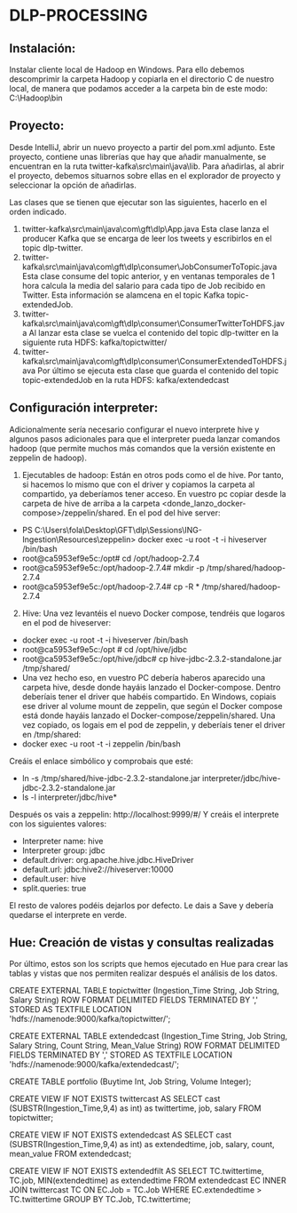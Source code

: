 # DLP-PROCESSING

## Instalación:
Instalar cliente local de Hadoop en Windows. Para ello debemos descomprimir la carpeta Hadoop y copiarla en el directorio C de nuestro local, de manera que podamos acceder a la carpeta bin de este modo: C:\Hadoop\bin

## Proyecto:
Desde IntelliJ, abrir un nuevo proyecto a partir del pom.xml adjunto. Este proyecto, contiene unas librerías que hay que añadir manualmente, se encuentran en la ruta twitter-kafka\src\main\java\lib. Para añadirlas, al abrir el proyecto, debemos situarnos sobre ellas en el explorador de proyecto y seleccionar la opción de añadirlas. 

Las clases que se tienen que ejecutar son las siguientes, hacerlo en el orden indicado.

1.	twitter-kafka\src\main\java\com\gft\dlp\App.java Esta clase lanza el producer Kafka que se encarga de leer los tweets y escribirlos en el topic dlp-twitter.
2.	twitter-kafka\src\main\java\com\gft\dlp\consumer\JobConsumerToTopic.java Esta clase consume del topic anterior, y en ventanas temporales de 1 hora calcula la media del salario para cada tipo de Job recibido en Twitter. Esta información se alamcena en el topic Kafka topic-extendedJob. 
3.	twitter-kafka\src\main\java\com\gft\dlp\consumer\ConsumerTwitterToHDFS.java Al lanzar esta clase se vuelca el contenido del topic dlp-twitter en la siguiente ruta HDFS: kafka/topictwitter/
4.	twitter-kafka\src\main\java\com\gft\dlp\consumer\ConsumerExtendedToHDFS.java Por último se ejecuta esta clase que guarda el contenido del topic topic-extendedJob en la ruta HDFS: kafka/extendedcast

## Configuración interpreter:
Adicionalmente sería necesario configurar el nuevo interprete hive y algunos pasos adicionales para que el interpreter pueda lanzar comandos hadoop  (que permite muchos más comandos que la versión existente en zeppelin de hadoop). 

1.	Ejecutables de hadoop: Están en otros pods como el de hive. Por tanto, si hacemos lo mismo que con el driver y copiamos la carpeta al compartido, ya deberíamos tener acceso. En vuestro pc copiar desde la carpeta de hive de arriba a la carpeta <donde_lanzo_docker-compose>/zeppelin/shared.
En el pod del hive server:
- PS C:\Users\fola\Desktop\GFT\dlp\Sessions\ING-Ingestion\Resources\zeppelin> docker exec -u root -t -i hiveserver /bin/bash
- root@ca5953ef9e5c:/opt# cd /opt/hadoop-2.7.4
- root@ca5953ef9e5c:/opt/hadoop-2.7.4# mkdir -p /tmp/shared/hadoop-2.7.4
- root@ca5953ef9e5c:/opt/hadoop-2.7.4# cp -R * /tmp/shared/hadoop-2.7.4

2.	Hive: Una vez levantéis el nuevo Docker compose, tendréis que logaros en el pod de hiveserver:
-	docker exec -u root -t -i hiveserver /bin/bash
- root@ca5953ef9e5c:/opt # cd /opt/hive/jdbc
- root@ca5953ef9e5c:/opt/hive/jdbc# cp hive-jdbc-2.3.2-standalone.jar /tmp/shared/
- Una vez hecho eso, en vuestro PC debería haberos aparecido una carpeta hive, desde donde hayáis lanzado el Docker-compose. Dentro deberíais tener el driver que habéis compartido. En Windows, copiais ese driver al volume mount de zeppelin, que según el Docker compose está donde hayáis lanzado el Docker-compose/zeppelin/shared. Una vez copiado, os logais em el pod de zeppelin, y deberíais tener el driver en /tmp/shared:
- docker exec -u root -t -i zeppelin /bin/bash
 
Creáis el enlace simbólico y comprobais que esté:
-	ln -s  /tmp/shared/hive-jdbc-2.3.2-standalone.jar interpreter/jdbc/hive-jdbc-2.3.2-standalone.jar
-	ls -l interpreter/jdbc/hive*
 
Después os vais a zeppelin: http://localhost:9999/#/ Y creáis el interprete con los siguientes valores:
-	Interpreter name: hive
-	Interpreter group: jdbc
-	default.driver: org.apache.hive.jdbc.HiveDriver
-	default.url:  jdbc:hive2://hiveserver:10000
-	default.user: hive
-	split.queries: true 

El resto de valores podéis dejarlos por defecto. Le dais a Save y debería quedarse el interprete en verde.

## Hue: Creación de vistas y consultas realizadas
Por último, estos son los scripts que hemos ejecutado en Hue para crear las tablas y vistas que nos permiten realizar después el análisis de los datos.

CREATE EXTERNAL TABLE topictwitter (Ingestion_Time String, Job String, Salary String)
ROW FORMAT DELIMITED
FIELDS TERMINATED BY ','
STORED AS TEXTFILE
LOCATION 'hdfs://namenode:9000/kafka/topictwitter/'; 
 
CREATE EXTERNAL TABLE extendedcast (Ingestion_Time String, Job String, Salary String, Count String, Mean_Value String)
ROW FORMAT DELIMITED
FIELDS TERMINATED BY ','
STORED AS TEXTFILE
LOCATION 'hdfs://namenode:9000/kafka/extendedcast/'; 
 
CREATE TABLE portfolio (Buytime Int, Job String, Volume Integer); 
 
CREATE VIEW IF NOT EXISTS twittercast
    AS SELECT cast (SUBSTR(Ingestion_Time,9,4) as int) as twittertime, job, salary
  FROM topictwitter;

CREATE VIEW IF NOT EXISTS extendedcast
    AS SELECT cast (SUBSTR(Ingestion_Time,9,4) as int) as extendedtime, job, salary, count, mean_value
  FROM extendedcast;
 
CREATE VIEW IF NOT EXISTS extendedfilt
    AS SELECT TC.twittertime, TC.job, MIN(extendedtime) as extendedtime
  FROM extendedcast EC 
 INNER JOIN twittercast TC
    ON EC.Job = TC.Job
 WHERE EC.extendedtime > TC.twittertime
 GROUP BY TC.Job, TC.twittertime;

